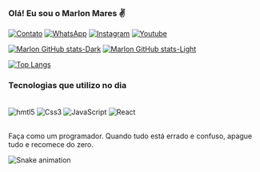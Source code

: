 ### Olá! Eu sou o Marlon Mares ✌️

[![Contato](https://img.shields.io/badge/Gmail-D14836?style=for-the-badge&logo=gmail&logoColor=white)](marlonmarrs23@gmail.com)
[![WhatsApp](https://img.shields.io/badge/WhatsApp-25D366?style=for-the-badge&logo=whatsapp&logoColor=white)](https://api.whatsapp.com/send?phone=5533998809622&text=Ol%C3%A1!%20Marlon)
[![Instagram](https://img.shields.io/badge/Instagram-E4405F?style=for-the-badge&logo=instagram&logoColor=white)](https://www.instagram.com/marlonmaresofc/)
[![Youtube](https://img.shields.io/badge/YouTube-FF0000?style=for-the-badge&logo=youtube&logoColor=white)](https://www.youtube.com/@marlonmares)

[![Marlon GitHub stats-Dark](https://github-readme-stats.vercel.app/api?username=MarlonOficial&show_icons=true&theme=dark#gh-dark-mode-only)](https://github.com/anuraghazra/github-readme-stats#gh-dark-mode-only)
[![Marlon GitHub stats-Light](https://github-readme-stats.vercel.app/api?username=MarlonOficial&show_icons=true&theme=default#gh-light-mode-only)](https://github.com/anuraghazra/github-readme-stats#gh-light-mode-only)

[![Top Langs](https://github-readme-stats.vercel.app/api/top-langs/?username=MarlonOficial&langs_count=8)](https://github.com/anuraghazra/github-readme-stats)

### Tecnologias que utilizo no dia

<div style="display: inline_Block"><br/>
    <img align="center" alt="hmtl5" src="https://img.shields.io/badge/HTML5-E34F26?style=for-the-badge&logo=html5&logoColor=white">
<img align="center" alt="Css3" src="https://img.shields.io/badge/CSS3-1572B6?style=for-the-badge&logo=css3&logoColor=white">
<img align="center" alt="JavaScript" src="https://img.shields.io/badge/JavaScript-323330?style=for-the-badge&logo=javascript&logoColor=F7DF1E">
<img align="center" alt="React" src="https://img.shields.io/badge/React-20232A?style=for-the-badge&logo=react&logoColor=61DAFB">
</div><br/>

Faça como um programador. Quando tudo está errado e confuso, apague tudo e recomece do zero.

 ![Snake animation](https://github.com/MarlonOficial/MarlonOficial/blob/output/github-contribution-grid-snake.svg)
